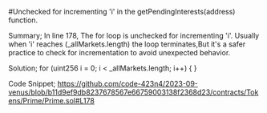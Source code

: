 #Unchecked for incrementing 'i' in the getPendingInterests(address) function.

Summary;
In line 178, The for loop is unchecked for incrementing 'i'. Usually when 'i' reaches (_allMarkets.length) the 
loop terminates,But it's a safer practice to check for incrementation to avoid unexpected behavior.

Solution;
 for (uint256 i = 0; i < _allMarkets.length; i++) {
 }

Code Snippet;
https://github.com/code-423n4/2023-09-venus/blob/b11d9ef9db8237678567e66759003138f2368d23/contracts/Tokens/Prime/Prime.sol#L178

